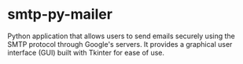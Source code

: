 # smtp-py-mailer
 Python application that allows users to send emails securely using the SMTP protocol through Google's servers. It provides a graphical user interface (GUI) built with Tkinter for ease of use.
